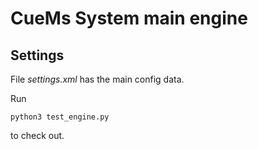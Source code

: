 # CueMs System main engine
## Settings
File _settings.xml_ has the main config data.

Run
```
python3 test_engine.py
```
to check out.
